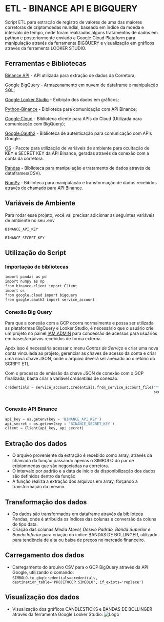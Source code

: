 
# ETL - BINANCE API E BIGQUERY

Script ETL para extração de registro de valores de uma das maiores corretoras de criptomoedas mundial, baseado em índice da moeda e intervalo de tempo, onde foram realizados alguns tratamentos de dados em python e posteriormente enviado a Google Cloud Plataform para manipulação através da ferramenta BIGQUERY e visualização em gráficos através da ferramenta LOOKER STUDIO.


## Ferramentas e Bibliotecas

[Binance API](https://www.binance.com/en-AU/binance-api) - API utilizada para extração de dados da Corretora;

[Google BigQuery](https://console.cloud.google.com/projectselector2/bigquery) - Armazenamento em nuvem de dataframe e manipulação SQL;

[Google Looker Studio](https://lookerstudio.google.com/u/0/) - Exibição dos dados em gráficos;

[Python-Binance](https://python-binance.readthedocs.io/en/latest/) - Biblioteca para comunicação com API Binance;

[Google.Cloud](https://cloud.google.com/python/docs/reference?hl=pt-br) - Biblioteca cliente para APIs do Cloud (Utilizada para comunicação com BigQuery); 

[Google.Oauth2](https://developers.google.com/identity/protocols/oauth2/scopes?hl=pt-br) - Biblioteca de autenticação para comunicação com APIs Google.

[OS](https://docs.python.org/pt-br/3/library/os.html) - Pacote para utilização de variáveis de ambiente para ocultação de KEY e SECRET KEY da API Binance, geradas através da conexão com a conta da corretora.

[Pandas](https://pandas.pydata.org) - Biblioteca para manipulação e tratamento de dados através de dataframes(CSV).

[NumPy](https://numpy.org) - Biblioteca para manipulação e transformação de dados recebidos através de chamado para API Binance.


## Variáveis de Ambiente

Para rodar esse projeto, você vai precisar adicionar as seguintes variáveis de ambiente no seu .env

`BINANCE_API_KEY`

`BINANCE_SECRET_KEY`




##  Utilização do Script
### Importação de bibliotecas
```bash
import pandas as pd
import numpy as np
from binance.client import Client
import os
from google.cloud import bigquery
from google.oauth2 import service_account
```

### Conexão Big Query

Para que a conexão com a GCP ocorra normalmente e possa ser utilizada as plataformas BigQuery e Looker Studio, é necessário que o usuário crie um projeto no painel [IAM ADMIN](https://console.cloud.google.com/iam-admin/iam) para concessão de acessos para usuários em bases/arquivos recebidos de forma externa.

Apóx isso é necessária acessar o menu *Contas de Serviço* e criar uma nova conta vinculada ao projeto, gerenciar as chaves de acesso da conta e criar uma nova chave JSON, onde o arquivo deverá ser anexado ao diretório do SCRIPT ETL.

Com o processo de emissão da chave JSON de conexão com o GCP finalizada, basta criar a variável *credentials* de conexão. 


```python
credentials = service_account.Credentials.from_service_account_file("***DIRETÓRIO ARQUIVO CHAVE JSON****",
                                                                    scopes=["https://www.googleapis.com/auth/cloud-platform",
                                                                            "https://www.googleapis.com/auth/drive"])
```

### Conexão API Binance

```python
api_key = os.getenv(key = 'BINANCE_API_KEY')
api_secret = os.getenv(key = 'BINANCE_SECRET_KEY')
client = Client(api_key, api_secret)
```
## Extração dos dados

 - O arquivo proveniente da extração é recebido como array, através da chamada da função passando apenas o SIMBOLO do par de criptomoedas que são negociadas na corretora. 
- O intervalo por padrão e a data de início da disponibilização dos dados são definidos dentro da função.
 - A função realiza a extração dos arquivos em array, forçando a transformação do mesmo.

 ## Transformação dos dados
 - Os dados são transformados em dataframe através da biblioteca Pandas, onde é atribuida os índices das colunas e conversão da coluna do tipo data. 
 - Criação das colunas *Media Movel, Desvio Padrão, Banda Superior e Banda Inferior* para criação do índice BANDAS DE BOLLINGER, utilizado para tendência de alta ou baixa de preços no mercado financeiro.

 ## Carregamento dos dados

 - Carregamento do arquivo CSV para o GCP BigQuery através da API Google, utilizando o comando: 
    ```SIMBOLO.to_gbq(credentials=credentials, destination_table='PROJETOGCP.SIMBOLO', if_exists='replace')```

 ## Visualização dos dados

 - Visualização dos gráficos CANDLESTICKS e BANDAS DE BOLLINGER através da ferramenta Google Looker Studio:
![Logo](https://imgur.com/r2EaOUB.png)

